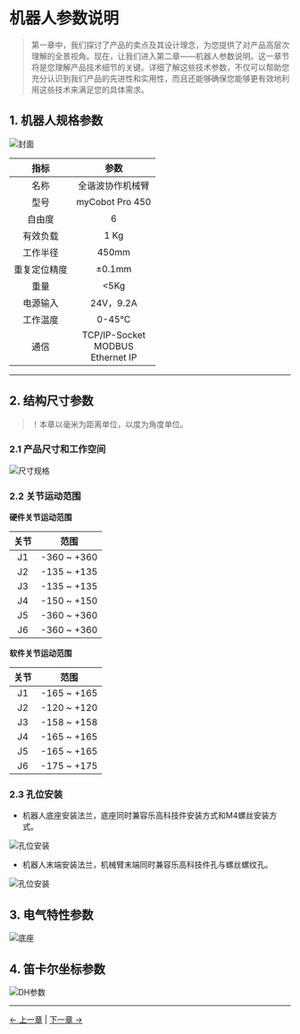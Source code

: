 # 机器人参数说明

> 第一章中，我们探讨了产品的卖点及其设计理念，为您提供了对产品高层次理解的全景视角。现在，让我们进入第二章——机器人参数说明。这一章节将是您理解产品技术细节的关键。详细了解这些技术参数，不仅可以帮助您充分认识到我们产品的先进性和实用性，而且还能够确保您能够更有效地利用这些技术来满足您的具体需求。

## 1. 机器人规格参数

![封面](../../resources/1-ProductIntroduction/2.ProductParameter/main.jpg)

| 指标       | 参数 |
| :-----------: | :---------: |
| 名称         | 全谐波协作机械臂 |
| 型号         | myCobot Pro 450 |
| 自由度       | 6          |
| 有效负载     | 1 Kg       |
| 工作半径     | 450mm      |
| 重复定位精度 | ±0.1mm  |
| 重量         | <5Kg       |
| 电源输入     | 24V，9.2A       |
| 工作温度     | 0-45℃     |
| 通信         | TCP/IP-Socket<br>MODBUS<br>Ethernet IP    |


---

## 2. 结构尺寸参数
> ！本章以毫米为距离单位，以度为角度单位。

### 2.1 产品尺寸和工作空间
<!-- ![工作范围](../../resources/1-ProductInformation/2.ProductParameter/WorkingRange.png) -->
![尺寸规格](../../resources/1-ProductIntroduction/2.ProductParameter/size.png)
### 2.2 关节运动范围
**硬件关节运动范围**

| 关节       | 范围 |
| :--------: | :----------:|
| J1        | -360 ~ +360     |
| J2        | -135 ~ +135      |
| J3  | -135 ~ +135                   |
| J4        | -150 ~ +150 |
| J5   | -360 ~ +360                   |
| J6   | -360 ~ +360         |

**软件关节运动范围**

| 关节       | 范围 |
| :--------: | :----------:|
| J1        | -165 ~ +165     |
| J2        | -120 ~ +120      |
| J3  | -158 ~ +158                   |
| J4        | -165 ~ +165 |
| J5   | -165 ~ +165                   |
| J6   | -175 ~ +175         |
### 2.3 孔位安装
- 机器人底座安装法兰，底座同时兼容乐高科技件安装方式和M4螺丝安装方式。

![孔位安装](../../resources/1-ProductIntroduction/2.ProductParameter/孔位安装1.jpg)

- 机器人末端安装法兰，机械臂末端同时兼容乐高科技件孔与螺丝螺纹孔。

![孔位安装](../../resources/1-ProductIntroduction/2.ProductParameter/末端.png)

## 3. 电气特性参数
![底座](../../resources/1-ProductIntroduction/2.ProductParameter/底座.png)


## 4. 笛卡尔坐标参数

![DH参数](../../resources/1-ProductIntroduction/2.ProductParameter/坐标.png)



---

[← 上一章](../1-ProductIntroduction/1-ProductIntroduction.md) | [下一章 →](../../2-BasicSettings/3-UserNotes/README.md)
